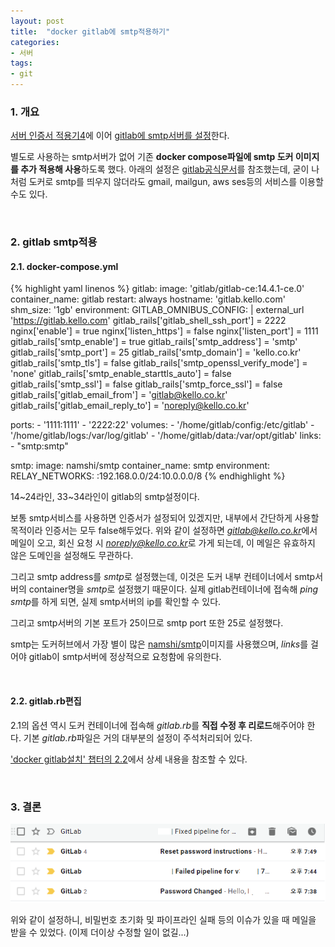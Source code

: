 ```yaml
---
layout: post
title:  "docker gitlab에 smtp적용하기"
categories:
- 서버
tags:
- git
---
```


### 1. 개요
[서버 인증서 적용기4](/git/nginx/2021/09/17/gitlab-ssl-4.html)에 이어 <ins>gitlab에 smtp서버를 설정</ins>한다.

별도로 사용하는 smtp서버가 없어 기존 **docker compose파일에 smtp 도커 이미지를 추가 적용해 사용**하도록 했다.
아래의 설정은 [gitlab공식문서](https://docs.gitlab.com/omnibus/settings/smtp.html)를 참조했는데,
굳이 나처럼 도커로 smtp를 띄우지 않더라도 gmail, mailgun, aws ses등의 서비스를 이용할 수도 있다.

<br/>

### 2. gitlab smtp적용
#### 2.1. docker-compose.yml
{% highlight yaml linenos %}
gitlab:
  image: 'gitlab/gitlab-ce:14.4.1-ce.0'
  container_name: gitlab
  restart: always
  hostname: 'gitlab.kello.com'
  shm_size: '1gb'
  environment:
    GITLAB_OMNIBUS_CONFIG: |
        external_url 'https://gitlab.kello.com'
        gitlab_rails['gitlab_shell_ssh_port'] = 2222
        nginx['enable'] = true
        nginx['listen_https'] = false
        nginx['listen_port'] = 1111
        gitlab_rails['smtp_enable'] = true
        gitlab_rails['smtp_address'] = 'smtp'
        gitlab_rails['smtp_port'] = 25
        gitlab_rails['smtp_domain'] = 'kello.co.kr'
        gitlab_rails['smtp_tls'] = false
        gitlab_rails['smtp_openssl_verify_mode'] = 'none'
        gitlab_rails['smtp_enable_starttls_auto'] = false
        gitlab_rails['smtp_ssl'] = false
        gitlab_rails['smtp_force_ssl'] = false
        gitlab_rails['gitlab_email_from'] = 'gitlab@kello.co.kr'
        gitlab_rails['gitlab_email_reply_to'] = 'noreply@kello.co.kr'

  ports:
      - '1111:1111'
      - '2222:22'
  volumes:
    - '/home/gitlab/config:/etc/gitlab'
    - '/home/gitlab/logs:/var/log/gitlab'
    - '/home/gitlab/data:/var/opt/gitlab'
  links:
      - "smtp:smtp"

smtp:
  image: namshi/smtp
  container_name: smtp
  environment:
    RELAY_NETWORKS: :192.168.0.0/24:10.0.0.0/8
{% endhighlight %}

14~24라인, 33~34라인이 gitlab의 smtp설정이다. 

보통 smtp서비스를 사용하면 인증서가 설정되어 있겠지만, 내부에서 간단하게 사용할 목적이라 인증서는 모두 false해두었다.
위와 같이 설정하면 <var>gitlab@kello.co.kr</var>에서 메일이 오고, 
회신 요청 시 <var>noreply@kello.co.kr</var>로 가게 되는데, 이 메일은 유효하지 않은 도메인을 설정해도 무관하다.

그리고 smtp address를 <var>smtp</var>로 설정했는데, 
이것은 도커 내부 컨테이너에서 smtp서버의 container명을 <var>smtp</var>로 설정했기 때문이다.
실제 gitlab컨테이너에 접속해 <var>ping smtp</var>를 하게 되면, 실제 smtp서버의 ip를 확인할 수 있다.

그리고 smtp서버의 기본 포트가 25이므로 smtp port 또한 25로 설정했다.

smtp는 도커허브에서 가장 별이 많은 [namshi/smtp](https://hub.docker.com/r/namshi/smtp/)이미지를 사용했으며,
<var>links</var>를 걸어야 gitlab이 smtp서버에 정상적으로 요청함에 유의한다.

<br/>

#### 2.2. gitlab.rb편집
2.1의 옵션 역시 도커 컨테이너에 접속해 <var>gitlab.rb</var>를 **직접 수정 후 리로드**해주어야 한다.
기본 <var>gitlab.rb</var>파일은 거의 대부분의 설정이 주석처리되어 있다.

['docker gitlab설치' 챕터의 2.2](/git/2021/09/09/gitlab-docker.html)에서 상세 내용을 참조할 수 있다.

<br/>

### 3. 결론
![mail](/assets/images/git/smtp.PNG)

위와 같이 설정하니, 비밀번호 초기화 및 파이프라인 실패 등의 이슈가 있을 때 메일을 받을 수 있었다.
(이제 더이상 수정할 일이 없길...)
